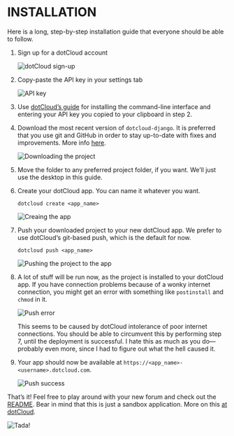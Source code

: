 INSTALLATION
============
Here is a long, step-by-step installation guide that everyone should be able to follow.

1. Sign up for a dotCloud account

    ![dotCloud sign-up](https://github.com/ndarville/dotcloud-django/raw/master/installation/screenshots/1-sign-up.png)

2. Copy-paste the API key in your settings tab

    ![API key](https://github.com/ndarville/dotcloud-django/raw/master/installation/screenshots/2-api-key.png)

3. Use [dotCloud’s guide](http://docs.dotcloud.com/0.4/firststeps/install/) for installing the command-line interface and entering your API key you copied to your clipboard in step 2.

4. Download the most recent version of `dotcloud-django`. It is preferred that you use git and GitHub in order to stay up-to-date with fixes and improvements. More info [here](https://help.github.com/).

    ![Downloading the project](https://github.com/ndarville/dotcloud-django/raw/master/installation/screenshots/3-download.png)

5. Move the folder to any preferred project folder, if you want. We’ll just use the desktop in this guide.

6. Create your dotCloud app. You can name it whatever you want.

    `dotcloud create <app_name>`

    ![Creaing the app](https://github.com/ndarville/dotcloud-django/raw/master/installation/screenshots/4-create.png)

7. Push your downloaded project to your new dotCloud app. We prefer to use dotCloud‘s git-based push, which is the default for now.

    `dotcloud push <app_name>`

    ![Pushing the project to the app](https://github.com/ndarville/dotcloud-django/raw/master/installation/screenshots/5-push.png)

8. A lot of stuff will be run now, as the project is installed to your dotCloud app. If you have connection problems because of a wonky internet connection, you might get an error with something like `postinstall` and `chmod` in it.

    ![Push error](https://github.com/ndarville/dotcloud-django/raw/master/installation/screenshots/6-error.png)

    This seems to be caused by dotCloud intolerance of poor internet connections. You should be able to circumvent this by performing step 7, until the deployment is successful. I hate this as much as you do—probably even more, since I had to figure out what the hell caused it.

9. Your app should now be available at `https://<app_name>-<username>.dotcloud.com`.

    ![Push success](https://github.com/ndarville/dotcloud-django/raw/master/installation/screenshots/7-success.png)

That’s it! Feel free to play around with your new forum and check out the [README](http://ndarville.github.com/dotcloud-django/). Bear in mind that this is just a sandbox application. More on this [at dotCloud](http://docs.dotcloud.com/0.4/guides/flavors/).

![Tada!](https://github.com/ndarville/dotcloud-django/raw/master/installation/screenshots/8-tada.png)